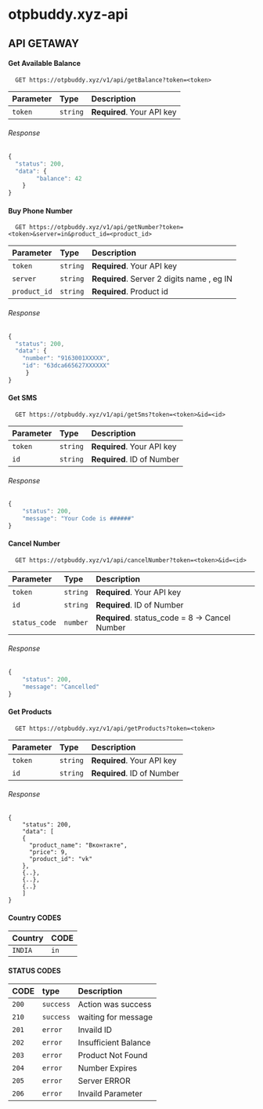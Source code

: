 # otpbuddy.xyz-api



## API GETAWAY

#### Get Available Balance

```
  GET https://otpbuddy.xyz/v1/api/getBalance?token=<token>
```

| Parameter | Type     | Description                |
| :-------- | :------- | :------------------------- |
| `token` | `string` | **Required**. Your API key |

###### Response
```javascript
{
  "status": 200,
  "data": {
        "balance": 42
    }
}
```


#### Buy Phone Number

```
  GET https://otpbuddy.xyz/v1/api/getNumber?token=<token>&server=in&product_id=<product_id>
```

| Parameter | Type     | Description                |
| :-------- | :------- | :------------------------- |
| `token` | `string` | **Required**. Your API key |
| `server` | `string` | **Required**. Server 2 digits name , eg IN|
| `product_id` | `string` | **Required**. Product id |

###### Response
```javascript
{
  "status": 200,
  "data": {
    "number": "9163001XXXXX",
    "id": "63dca665627XXXXXX"
     }
}
``` 

#### Get SMS 

```
  GET https://otpbuddy.xyz/v1/api/getSms?token=<token>&id=<id>
```

| Parameter | Type     | Description                |
| :-------- | :------- | :------------------------- |
| `token` | `string` | **Required**. Your API key |
| `id` | `string` | **Required**. ID of Number |

###### Response
```javascript
{
    "status": 200,
    "message": "Your Code is ######"
}
``` 


#### Cancel Number 

```
  GET https://otpbuddy.xyz/v1/api/cancelNumber?token=<token>&id=<id>
```

| Parameter | Type     | Description                |
| :-------- | :------- | :------------------------- |
| `token` | `string` | **Required**. Your API key |
| `id` | `string` | **Required**. ID of Number |
| `status_code` | `number` | **Required**. status_code = 8 -> Cancel Number  |

###### Response
```javascript
{
    "status": 200,
    "message": "Cancelled"
}
``` 

#### Get Products

```
  GET https://otpbuddy.xyz/v1/api/getProducts?token=<token>
```

| Parameter | Type     | Description                |
| :-------- | :------- | :------------------------- |
| `token` | `string` | **Required**. Your API key |
| `id` | `string` | **Required**. ID of Number |


###### Response
```javascrit
{
    "status": 200,
    "data": [
    {
      "product_name": "Вконтакте",
      "price": 9,
      "product_id": "vk"
    },
    {..},
    {..},
    {..}
    ]
}
``` 


#### Country  CODES

| Country | CODE     | 
| :-------- | :------- |
| `INDIA` | `in` |  



#### STATUS CODES

| CODE | type     | Description                |
| :-------- | :------- | :------------------------- |
| `200` | `success` |  Action was success |
| `210` | `success` |  waiting for message |
| `201` | `error` | Invaild ID |
| `202` | `error` | Insufficient Balance |
| `203` | `error` | Product Not Found |
| `204` | `error` | Number Expires |
| `205` | `error` | Server ERROR |
| `206` | `error` | Invaild Parameter |



